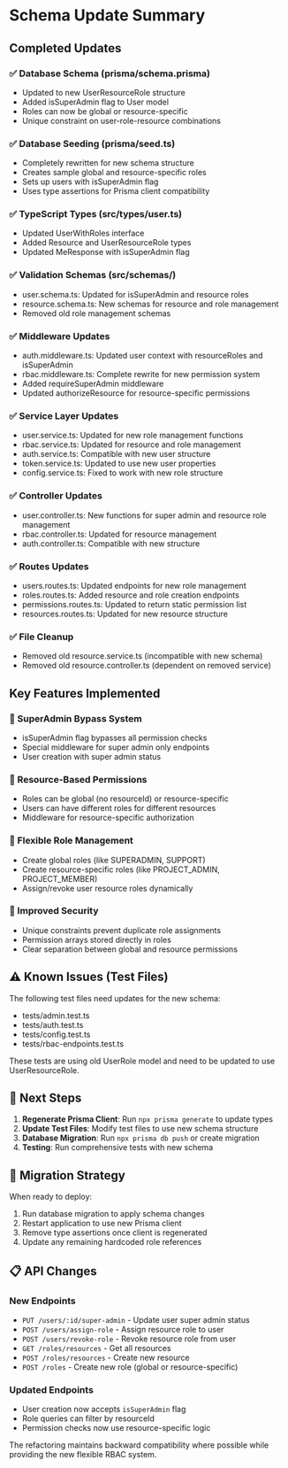 # Schema Update Summary

## Completed Updates

### ✅ Database Schema (prisma/schema.prisma)
- Updated to new UserResourceRole structure
- Added isSuperAdmin flag to User model
- Roles can now be global or resource-specific
- Unique constraint on user-role-resource combinations

### ✅ Database Seeding (prisma/seed.ts)
- Completely rewritten for new schema structure
- Creates sample global and resource-specific roles
- Sets up users with isSuperAdmin flag
- Uses type assertions for Prisma client compatibility

### ✅ TypeScript Types (src/types/user.ts)
- Updated UserWithRoles interface
- Added Resource and UserResourceRole types
- Updated MeResponse with isSuperAdmin flag

### ✅ Validation Schemas (src/schemas/)
- user.schema.ts: Updated for isSuperAdmin and resource roles
- resource.schema.ts: New schemas for resource and role management
- Removed old role management schemas

### ✅ Middleware Updates
- auth.middleware.ts: Updated user context with resourceRoles and isSuperAdmin
- rbac.middleware.ts: Complete rewrite for new permission system
- Added requireSuperAdmin middleware
- Updated authorizeResource for resource-specific permissions

### ✅ Service Layer Updates
- user.service.ts: Updated for new role management functions
- rbac.service.ts: Updated for resource and role management
- auth.service.ts: Compatible with new user structure
- token.service.ts: Updated to use new user properties
- config.service.ts: Fixed to work with new role structure

### ✅ Controller Updates
- user.controller.ts: New functions for super admin and resource role management
- rbac.controller.ts: Updated for resource management
- auth.controller.ts: Compatible with new structure

### ✅ Routes Updates
- users.routes.ts: Updated endpoints for new role management
- roles.routes.ts: Added resource and role creation endpoints
- permissions.routes.ts: Updated to return static permission list
- resources.routes.ts: Updated for new resource structure

### ✅ File Cleanup
- Removed old resource.service.ts (incompatible with new schema)
- Removed old resource.controller.ts (dependent on removed service)

## Key Features Implemented

### 🎯 SuperAdmin Bypass System
- isSuperAdmin flag bypasses all permission checks
- Special middleware for super admin only endpoints
- User creation with super admin status

### 🎯 Resource-Based Permissions
- Roles can be global (no resourceId) or resource-specific
- Users can have different roles for different resources
- Middleware for resource-specific authorization

### 🎯 Flexible Role Management
- Create global roles (like SUPERADMIN, SUPPORT)
- Create resource-specific roles (like PROJECT_ADMIN, PROJECT_MEMBER)
- Assign/revoke user resource roles dynamically

### 🎯 Improved Security
- Unique constraints prevent duplicate role assignments
- Permission arrays stored directly in roles
- Clear separation between global and resource permissions

## ⚠️ Known Issues (Test Files)

The following test files need updates for the new schema:
- tests/admin.test.ts
- tests/auth.test.ts
- tests/config.test.ts
- tests/rbac-endpoints.test.ts

These tests are using old UserRole model and need to be updated to use UserResourceRole.

## 🚧 Next Steps

1. **Regenerate Prisma Client**: Run `npx prisma generate` to update types
2. **Update Test Files**: Modify test files to use new schema structure
3. **Database Migration**: Run `npx prisma db push` or create migration
4. **Testing**: Run comprehensive tests with new schema

## 🔄 Migration Strategy

When ready to deploy:
1. Run database migration to apply schema changes
2. Restart application to use new Prisma client
3. Remove type assertions once client is regenerated
4. Update any remaining hardcoded role references

## 📋 API Changes

### New Endpoints
- `PUT /users/:id/super-admin` - Update user super admin status
- `POST /users/assign-role` - Assign resource role to user
- `POST /users/revoke-role` - Revoke resource role from user
- `GET /roles/resources` - Get all resources
- `POST /roles/resources` - Create new resource
- `POST /roles` - Create new role (global or resource-specific)

### Updated Endpoints
- User creation now accepts `isSuperAdmin` flag
- Role queries can filter by resourceId
- Permission checks now use resource-specific logic

The refactoring maintains backward compatibility where possible while providing the new flexible RBAC system.